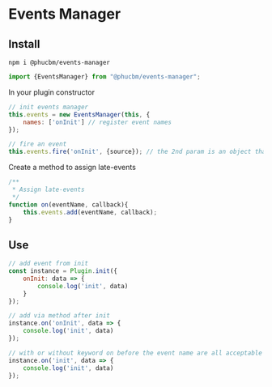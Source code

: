 # Events Manager

## Install

```shell
npm i @phucbm/events-manager
```

```js
import {EventsManager} from "@phucbm/events-manager";
```

In your plugin constructor

```js
// init events manager
this.events = new EventsManager(this, {
    names: ['onInit'] // register event names
});

// fire an event
this.events.fire('onInit', {source}); // the 2nd param is an object that will be passed to the callback
```

Create a method to assign late-events

```js
/**
 * Assign late-events
 */
function on(eventName, callback){
    this.events.add(eventName, callback);
}
```

## Use

```js
// add event from init
const instance = Plugin.init({
    onInit: data => {
        console.log('init', data)
    }
});

// add via method after init
instance.on('onInit', data => {
    console.log('init', data)
});

// with or without keyword on before the event name are all acceptable
instance.on('init', data => {
    console.log('init', data)
});
```